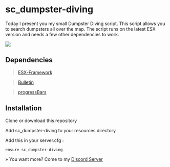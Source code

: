 # sc_dumpster-diving

Today I present you my small Dumpster Diving script. This script allows you to search dumpsters all over the map. The script runs on the latest ESX version and needs a few other dependencies to work.

![](https://cdn.discordapp.com/attachments/1100114436250947607/1152656094594871417/Screenshot_2023-09-16_192328.png)

## Dependencies 

> [ESX-Framework](https://github.com/esx-framework/esx-legacy)

> [Bulletin](https://forum.cfx.re/t/free-standalone-bulletin-customisable-notifications/4360505)

> [progressBars](https://forum.cfx.re/t/release-progress-bars-1-0-standalone/526287) 

## Installation
Clone or download this repository

Add sc_dumpster-diving to your resources directory

Add this in your server.cfg :
```
ensure sc_dumpster-diving
```
» You want more? Come to my [Discord Server](https://discord.gg/Mqgewse3Yc)
